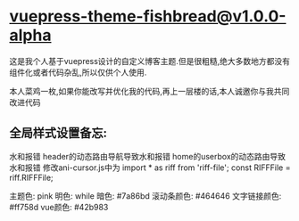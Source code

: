 # vuepress-theme-fishbread@v1.0.0-alpha

这是我个人基于vuepress设计的自定义博客主题.但是很粗糙,绝大多数地方都没有组件化或者代码杂乱,所以仅供个人使用.

本人菜鸡一枚,如果你能改写并优化我的代码,再上一层楼的话,本人诚邀你与我共同改进代码

## 全局样式设置备忘:
水和报错
header的动态路由导航导致水和报错
home的userbox的动态路由导致水和报错
修改ani-cursor.js中为
import * as riff from 'riff-file';
const RIFFFile = riff.RIFFFile;

主题色: pink
明色: while
暗色: #7a86bd
滚动条颜色: #464646
文字链接颜色: #ff758d
vue颜色: #42b983